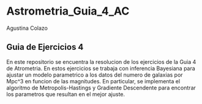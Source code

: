 # Astrometria_Guia_4_AC

Agustina Colazo
## Guia de Ejercicios 4

En este repositorio se encuentra la resolucion de los ejercicios de la Guia 4 de Atrometria. En estos ejercicios se trabaja con inferencia Bayesiana para ajustar un modelo parametrico a los datos del numero de galaxias por Mpc^3 en funcion de las magnitudes. En particular, se implementa el algoritmo de Metropolis-Hastings y Gradiente Descendente para encontrar los parametros que resultan en el mejor ajuste.

